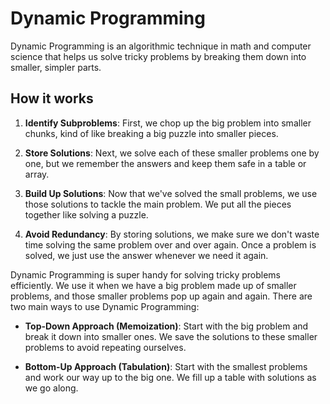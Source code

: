 # Dynamic Programming

Dynamic Programming is an algorithmic technique in math and computer science that helps us solve tricky problems by breaking them down into smaller, simpler parts.

## How it works

1. **Identify Subproblems**: First, we chop up the big problem into smaller chunks, kind of like breaking a big puzzle into smaller pieces.

2. **Store Solutions**: Next, we solve each of these smaller problems one by one, but we remember the answers and keep them safe in a table or array.

3. **Build Up Solutions**: Now that we've solved the small problems, we use those solutions to tackle the main problem. We put all the pieces together like solving a puzzle.

4. **Avoid Redundancy**: By storing solutions, we make sure we don't waste time solving the same problem over and over again. Once a problem is solved, we just use the answer whenever we need it again.

Dynamic Programming is super handy for solving tricky problems efficiently. We use it when we have a big problem made up of smaller problems, and those smaller problems pop up again and again. There are two main ways to use Dynamic Programming:

- **Top-Down Approach (Memoization)**: Start with the big problem and break it down into smaller ones. We save the solutions to these smaller problems to avoid repeating ourselves.

- **Bottom-Up Approach (Tabulation)**: Start with the smallest problems and work our way up to the big one. We fill up a table with solutions as we go along.
